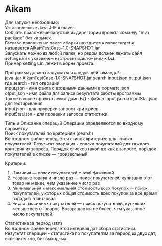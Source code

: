 # Aikam
Для запуска необходимо:<br>
Установленные Java JRE и maven.<br>
Собрать приложение запустив из директории проекта команду "mvn package" без кавычек.<br>
Готовое приложение после сборки находится в папке target и называется AikamTestCase-1.0-SNAPSHOT.jar<br>
Запускать можно из любой папки, но рядом должен лежать файл settings.ini с указанием настроек подключения к БД.<br>
Пример settings.ini лежит в корне проекта.<br>

Программа должна запускаться следующей командой:<br>
java -jar AikamTestCase-1.0-SNAPSHOT.jar search input.json output.json<br>
где search - тип операции<br>
input.json - имя файла с входными данными в формате json<br>
otput.json - имя файла для записи результата работы программы<br>
Также в корне проекта лежит дамп БД и файлы input.json и inputStat.json для тестирования.<br>
input.json - для проверки запроса критериев <br>
inputStat.json - для проверки запроса статистики.<br>

Типы и Описание операций Операции определяются по входному параметру <br>
Поиск покупателей по критериям (search) <br>
Во входном файле передаётся список критериев для поиска покупателей. Результат операции - списки покупателей для каждого критерия из запроса. Порядок списков такой же как в запросе, порядок покупателей в списке — произвольный <br>

 
Критерии:  
1. Фамилия — поиск покупателей с этой фамилией  
2. Название товара и число раз — поиск покупателей, купивших этот товар не менее, чем указанное число раз 
3. Минимальная и максимальная стоимость всех покупок — поиск покупателей, у которых общая стоимость всех покупок за всё время попадает в интервал 
4. Число пассивных покупателей — поиск покупателей, купивших меньше всего товаров. Возвращается не более, чем указанное число покупателей.

Статистика за период (stat) <br>
Во входном файле передаётся интервал дат сбора статистики. <br>
Результат операции - статистика по покупателям за период из двух дат, включительно, без выходных.<br>
